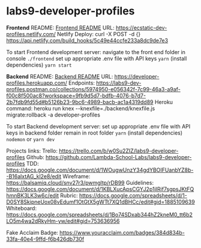 # labs9-developer-profiles

**Frontend**
README: [Frontend README](frontend\README.md)
URL: https://ecstatic-dev-profiles.netlify.com/
Netlify Deploy: curl -X POST -d {} https://api.netlify.com/build_hooks/5c49e44ccfe233a8dc9de7e3

To start Frontend development server: 
    navigate to the front end folder in console `./frontend`
    set up appropriate .env file with API keys
    `yarn` (install dependencies)
    `yarn start`

**Backend** 
README: [Backend README](backend\README.md)
URL: https://developer-profiles.herokuapp.com/
Endpoints: https://labs9-dev-profiles.postman.co/collections/5974950-e056342f-7c99-46a3-a9af-f00c8f500ac8?workspace=9fb9d5d7-bdfb-4076-b7d7-2b7fdb9fd55d#b5126b23-9bc6-4989-bacb-ac1a4319dd89
Heroku command: heroku run knex --knexfile=./backend/knexfile.js migrate:rollback -a developer-profiles

To start Backend development server: 
    set up appropriate .env file with API keys in backend folder
    remain in root folder
    `yarn` (install dependencies)
    `nodemon` or `yarn dev`

Projects links: 
    Trello: https://trello.com/b/w0Su2ZIZ/labs9-developer-profiles
    Github: https://github.com/Lambda-School-Labs/labs9-developer-profiles
    TDD: https://docs.google.com/document/d/1WOugwUnzY34gdYBOIFUanbYZ8b--B16alxtAG_kl2e8/edit
    Wireframe: https://balsamiq.cloud/snv27r3/pwmgltp/rDB99
    Guidelines: https://docs.google.com/document/d/1KBLXucApsCGYJ2p1jIRjf7sgpsJKtFQhmnBK3LK3w6c/edit
    Rubric: https://docs.google.com/spreadsheets/d/1-D0SY8SkipneUox08vEdumf1OtGtX5gWTt7XQ1dBHCc/edit#gid=1885109639
    Whiteboard: https://docs.google.com/spreadsheets/d/1Bo74SDxab344hZ2kneM0_tt6b2LO5m4wa2dRkyHm-yw/edit#gid=753636956


Fake Acclaim Badge: https://www.youracclaim.com/badges/384d834b-33fa-40e4-9ffd-f6b426db730f